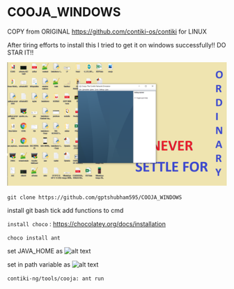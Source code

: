 # COOJA_WINDOWS
COPY from ORIGINAL https://github.com/contiki-os/contiki for LINUX

After tiring efforts to install this I tried to get it on windows successfully!! DO STAR IT!!

 ![alt text](https://github.com/gptshubham595/COOJA_WINDOWS/blob/main/cooja.png)


```git clone https://github.com/gptshubham595/COOJA_WINDOWS```

install git bash tick add functions to cmd

```install choco``` : https://chocolatey.org/docs/installation

```choco install ant```

set JAVA_HOME as ![alt text](https://github.com/gptshubham595/COOJA_WINDOWS/blob/main/1.png)

set in path variable as ![alt text](https://github.com/gptshubham595/COOJA_WINDOWS/blob/main/2.jpg)


```contiki-ng/tools/cooja: ant run```

